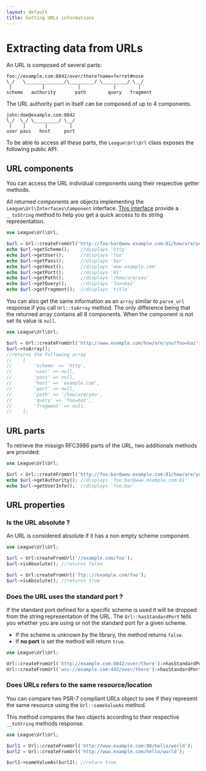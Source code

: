 ```yaml
---
layout: default
title: Getting URLs informations
---
```


# Extracting data from URLs

An URL is composed of several parts:

~~~
foo://example.com:8042/over/there?name=ferret#nose
\_/   \______________/\_________/ \_________/ \__/
 |           |            |            |        |
scheme   authority       path        query   fragment
~~~

The URL authority part in itself can be composed of up to 4 components.

~~~
john:doe@example.com:8042
\_/  \_/ \_________/ \__/
 |    |       |        |
user pass   host     port
~~~

To be able to access all these parts, the `League\Url\Url` class exposes the following public API:

## URL components

You can access the URL individual components using their respective getter methods.

All returned components are objects implementing the `League\Url\Interfaces\Component` interface. [This interface](/dev-master/component/) provide a `__toString` method to help you get a quick access to its string representation.

~~~php
use League\Url\Url;

$url = Url::createFromUrl('http://foo:bar@www.example.com:81/how/are/you?foo=baz#title');
echo $url->getScheme();    //displays 'http'
echo $url->getUser();      //displays 'foo'
echo $url->getPass();      //displays 'bar'
echo $url->getHost();      //displays 'www.example.com'
echo $url->getPort();      //displays '81'
echo $url->getPath();      //displays '/how/are/you'
echo $url->getQuery();     //displays 'foo=baz'
echo $url->getFragment();  //displays 'title'
~~~

You can also get the same information as an `array` similar to `parse_url` response if you call `Url::toArray` method. The only difference being that the returned array contains all 8 components. When the component is not set its value is `null`.

~~~php
use League\Url\Url;

$url = Url::createFromUrl('http://www.example.com/how/are/you?foo=baz');
$url->toArray();
//returns the following array
//    [
//        'scheme' => 'http',
//        'user' => null,
//        'pass' => null,
//        'host' => 'example.com',
//        'port' => null,
//        'path' => '/how/are/you',
//        'query' => 'foo=baz',
//        'fragment' => null,
//    ];
~~~

## URL parts

To retrieve the missign RFC3986 parts of the URL, two additionals methods are provided:

~~~php
use League\Url\Url;

$url = Url::createFromUrl('http://foo:bar@www.example.com:81/how/are/you?foo=baz#title');
echo $url->getAuthority(); //displays 'foo:bar@www.example.com:81'
echo $url->getUserInfo();  //displays 'foo:bar'
~~~

## URL properties

### Is the URL absolute ?

An URL is considered absolute if it has a non empty scheme component.

~~~php
use League\Url\Url;

$url = Url:createFromUrl('//example.com/foo');
$url->isAbsolute(); //returns false

$url = Url:createFromUrl('ftp:://example.com/foo');
$url->isAbsolute(); //returns true
~~~

### Does the URL uses the standard port ?

If the standard port defined for a specific scheme is used it will be dropped from the string representation of the URL. The `Url::hasStandardPort` tells you whether you are using or not the standard port for a given scheme.

- If the scheme is unknown by the library, the method returns `false`.
- If **no port** is set the method will return `true`.

~~~php
use League\Url\Url;

Url::createFromUrl('http://example.com:8042/over/there')->hasStandardPort(); // returns false
Url::createFromUrl('wss://example.com:443/over/there')->hasStandardPort(); // returns true
~~~

### Does URLs refers to the same resource/location

You can compare two PSR-7 compliant URLs object to see if they represent the same resource using the `Url::sameValueAs` method.

This method compares the two objects according to their respective `__toString` methods response.

~~~php
use League\Url\Url;

$url1 = Url::createFromUrl('http://www.example.com:80/hello/world');
$url2 = Url::createFromUrl('http://www.example.com/hello/world');

$url1->sameValueAs($url2); //return true
~~~
